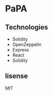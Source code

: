 # PaPA

## Technologies 

- Solidity
- OpenZeppelin 
- Express 
- React 
- Solidity 

## lisense 
MIT

